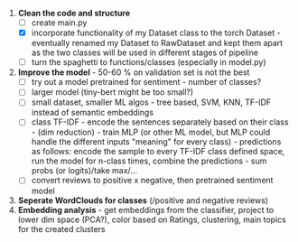 1. **Clean the code and structure**
 	- [ ] create main.py
	- [x] incorporate functionality of my Dataset class to the torch Dataset - eventually renamed my Dataset to RawDataset and kept them apart as the two classes will be used in different stages of pipeline
 	- [ ] turn the spaghetti to functions/classes (especially in model.py)
2. **Improve the model** - 50-60 % on validation set is not the best
 	- [ ] try out a model pretrained for sentiment - number of classes?
 	- [ ] larger model (tiny-bert might be too small?)
	- [ ] small dataset, smaller ML algos - tree based, SVM, KNN, TF-IDF instead of semantic embeddings
	- [ ] class TF-IDF - encode the sentences separately based on their class - (dim reduction) - train MLP (or other ML model, but MLP could handle the different inputs "meaning" for every class) - predictions as follows: encode the sample to every TF-IDF class defined space, run the model for n-class times, combine the predictions - sum probs (or logits)/take max/...
	- [ ] convert reviews to positive x negative, then pretrained sentiment model
3. **Seperate WordClouds for classes** (/positive and negative reviews)
4. **Embedding analysis** - get embeddings from the classifier, project to lower dim space (PCA?), color based on Ratings, clustering, main topics for the created clusters
